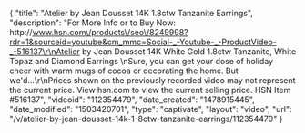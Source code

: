 {
    "title": "Atelier by Jean Dousset 14K 1.8ctw Tanzanite Earrings",
    "description": "For More Info or to Buy Now: http:\/\/www.hsn.com\/products\/seo\/8249998?rdr=1&sourceid=youtube&cm_mmc=Social-_-Youtube-_-ProductVideo-_-516137\r\nAtelier by Jean Dousset 14K White Gold 1.8ctw Tanzanite, White Topaz and Diamond Earrings \nSure, you can get your dose of holiday cheer with warm mugs of cocoa or decorating the home. But we'd...\r\nPrices shown on the previously recorded video may not represent the current price.  View hsn.com to view the current selling price. HSN Item #516137",
    "videoid": "112354479",
    "date_created": "1478915445",
    "date_modified": "1503420701",
    "type": "captivate",
    "layout": "video",
    "url": "\/v\/atelier-by-jean-dousset-14k-1-8ctw-tanzanite-earrings\/112354479"
}